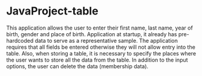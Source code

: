 # JavaProject-table

This application allows the user to enter their first name, last name, year of birth, gender and place of birth. 
Application at startup, it already has pre-hardcoded data to serve as a representative sample. 
The application requires that all fields be entered otherwise they will not allow entry into the table. 
Also, when storing a table, it is necessary to specify the places where the user wants to store all the data from the table. 
In addition to the input options, the user can delete the data (membership data).
